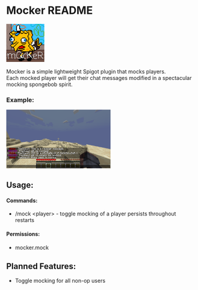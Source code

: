 Mocker README
====
 <a href="https://www.spigotmc.org/resources/mocker.106928/" target="_blank">
  <img src="./images/logo.jpg" style="width: 20%">
 </a>

<p>
Mocker is a simple lightweight Spigot plugin that mocks players.<br>
Each mocked player will get their chat messages modified in a spectacular <italic>mocking spongebob</italic> spirit.<br>
</p>

### Example:

<img src="./images/example.png" style="width: 55%">

## Usage:

#### Commands:
- /mock \<player\> - toggle mocking of a player persists throughout restarts

#### Permissions:
- mocker.mock

## Planned Features:
- Toggle mocking for all non-op users
